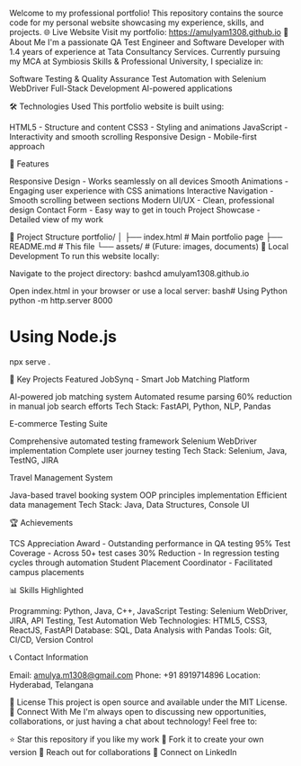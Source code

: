 Welcome to my professional portfolio! This repository contains the source code for my personal website showcasing my experience, skills, and projects.
🌐 Live Website
Visit my portfolio: https://amulyam1308.github.io
👋 About Me
I'm a passionate QA Test Engineer and Software Developer with 1.4 years of experience at Tata Consultancy Services. Currently pursuing my MCA at Symbiosis Skills & Professional University, I specialize in:

Software Testing & Quality Assurance
Test Automation with Selenium WebDriver
Full-Stack Development
AI-powered applications

🛠️ Technologies Used
This portfolio website is built using:

HTML5 - Structure and content
CSS3 - Styling and animations
JavaScript - Interactivity and smooth scrolling
Responsive Design - Mobile-first approach

🚀 Features

Responsive Design - Works seamlessly on all devices
Smooth Animations - Engaging user experience with CSS animations
Interactive Navigation - Smooth scrolling between sections
Modern UI/UX - Clean, professional design
Contact Form - Easy way to get in touch
Project Showcase - Detailed view of my work

📂 Project Structure
portfolio/
│
├── index.html          # Main portfolio page
├── README.md          # This file
└── assets/            # (Future: images, documents)
🔧 Local Development
To run this website locally:


Navigate to the project directory:
bashcd amulyam1308.github.io

Open index.html in your browser or use a local server:
bash# Using Python
python -m http.server 8000

# Using Node.js
npx serve .


🎯 Key Projects Featured
JobSynq - Smart Job Matching Platform

AI-powered job matching system
Automated resume parsing
60% reduction in manual job search efforts
Tech Stack: FastAPI, Python, NLP, Pandas

E-commerce Testing Suite

Comprehensive automated testing framework
Selenium WebDriver implementation
Complete user journey testing
Tech Stack: Selenium, Java, TestNG, JIRA

Travel Management System

Java-based travel booking system
OOP principles implementation
Efficient data management
Tech Stack: Java, Data Structures, Console UI

🏆 Achievements

TCS Appreciation Award - Outstanding performance in QA testing
95% Test Coverage - Across 50+ test cases
30% Reduction - In regression testing cycles through automation
Student Placement Coordinator - Facilitated campus placements

📊 Skills Highlighted

Programming: Python, Java, C++, JavaScript
Testing: Selenium WebDriver, JIRA, API Testing, Test Automation
Web Technologies: HTML5, CSS3, ReactJS, FastAPI
Database: SQL, Data Analysis with Pandas
Tools: Git, CI/CD, Version Control

📞 Contact Information

Email: amulya.m1308@gmail.com
Phone: +91 8919714896
Location: Hyderabad, Telangana

📝 License
This project is open source and available under the MIT License.
🤝 Connect With Me
I'm always open to discussing new opportunities, collaborations, or just having a chat about technology!
Feel free to:

⭐ Star this repository if you like my work
🍴 Fork it to create your own version
📧 Reach out for collaborations
💼 Connect on LinkedIn
